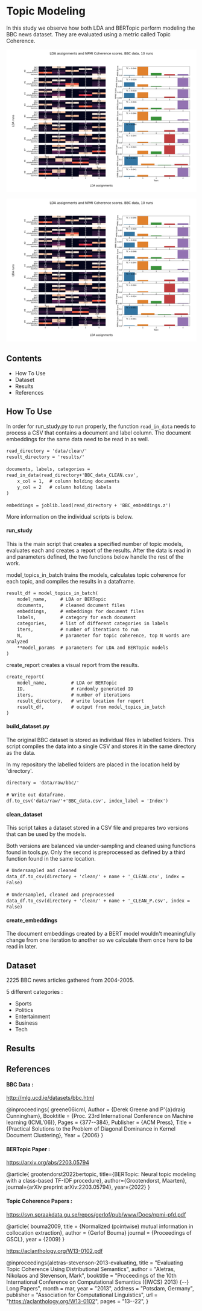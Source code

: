 # Topic Modeling

In this study we observe how both LDA and BERTopic perform modeling the BBC news dataset. They are evaluated using a metric called Topic Coherence.

<img src="./results/results_763.png" width="1000">

![alt text](./results/results_763.png)

## Contents
- How To Use
- Dataset
- Results
- References 

## How To Use
In order for run_study.py to run properly, the function `read_in_data` needs to process a CSV that contains a document and label column. The document embeddings for the same data need to be read in as well.
~~~
read_directory = 'data/clean/'
result_directory = 'results/'

documents, labels, categories =  read_in_data(read_directory+'BBC_data_CLEAN.csv',   
    x_col = 1,  # column holding documents                              
    y_col = 2   # column holding labels
)

embeddings = joblib.load(read_directory + 'BBC_embeddings.z')
~~~
More information on the individual scripts is below.

#### run_study
This is the main script that creates a specified number of topic models, evaluates each and creates a report of the results. After the data is read in and parameters defined, the two functions below handle the rest of the work.

model_topics_in_batch trains the models, calculates topic coherence for each topic, and compiles the results in a dataframe.
~~~
result_df = model_topics_in_batch(
    model_name, 	# LDA or BERTopic
    documents, 		# cleaned document files
    embeddings, 	# embeddings for document files
    labels, 		# category for each document
    categories, 	# list of different categories in labels
    iters, 			# number of iterations to run
    N, 				# parameter for topic coherence, top N words are analyzed 
    **model_params	# parameters for LDA and BERTopic models
)
~~~
create_report creates a visual report from the results.
~~~
create_report(
    model_name,         # LDA or BERTopic
    ID,                 # randomly generated ID
    iters,              # number of iterations
    result_directory,   # write location for report
    result_df,          # output from model_topics_in_batch
)
~~~ 
 #### build_dataset.py
 The original BBC dataset is stored as individual files in labelled folders. This script compiles the data into a single CSV and stores it in the same directory as the data.

In my repository the labelled folders are placed in the location held by 'directory'.
~~~
directory = 'data/raw/bbc/'

# Write out dataframe.
df.to_csv('data/raw/'+'BBC_data.csv', index_label = 'Index')
~~~

#### clean_dataset
This script takes a dataset stored in a CSV file and prepares two versions that can be used by the models. 

Both versions are balanced via under-sampling and cleaned using functions found in tools.py. Only the second is preprocessed as defined by a third function found in the same location.
~~~
# Undersampled and cleaned
data_df.to_csv(directory + 'clean/' + name + '_CLEAN.csv', index = False)

# Undersampled, cleaned and preprocessed
data_df.to_csv(directory + 'clean/' + name + '_CLEAN_P.csv', index = False)
~~~
#### create_embeddings
The document embeddings created by a BERT model wouldn't meaningfully change from one iteration to another so we calculate them once here to be read in later. 


## Dataset
2225 BBC news articles gathered from 2004-2005. 

5 different categories : 
- Sports
- Politics
- Entertainment
- Business
- Tech

## Results

## References 

#### BBC Data :
http://mlg.ucd.ie/datasets/bbc.html

@inproceedings{
greene06icml,
	Author = {Derek Greene and P\'{a}draig Cunningham},
	Booktitle = {Proc. 23rd International Conference on Machine learning (ICML'06)},
	Pages = {377--384},
	Publisher = {ACM Press},
	Title = {Practical Solutions to the Problem of Diagonal Dominance in Kernel Document Clustering},
	Year = {2006}
	}

#### BERTopic Paper :
https://arxiv.org/abs/2203.05794

@article{
grootendorst2022bertopic,
  title={BERTopic: Neural topic modeling with a class-based TF-IDF procedure},
  author={Grootendorst, Maarten},
  journal={arXiv preprint arXiv:2203.05794},
  year={2022}
}

#### Topic Coherence Papers :
https://svn.spraakdata.gu.se/repos/gerlof/pub/www/Docs/npmi-pfd.pdf

@article{
	bouma2009,
	title = {Normalized (pointwise) mutual information in collocation extraction},
	author = {Gerlof Bouma}
	journal = {Proceedings of GSCL},
	year = {2009}
}

https://aclanthology.org/W13-0102.pdf

@inproceedings{aletras-stevenson-2013-evaluating,
    title = "Evaluating Topic Coherence Using Distributional Semantics",
    author = "Aletras, Nikolaos  and Stevenson, Mark",
    booktitle = "Proceedings of the 10th International Conference on Computational Semantics ({IWCS} 2013) {--} Long Papers",
    month = mar,
    year = "2013",
    address = "Potsdam, Germany",
    publisher = "Association for Computational Linguistics",
    url = "https://aclanthology.org/W13-0102",
    pages = "13--22",
}


